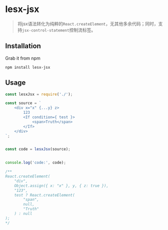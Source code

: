 # lesx-jsx 

> 将jsx语法转化为纯粹的`React.createElement`，无其他多余代码；同时，支持`jsx-control-statement`控制流标签。


## Installation

Grab it from npm

```shell
npm install lesx-jsx
```

## Usage

```js
const lesxJsx = require('./');

const source = `
    <div x="x" {...y} z>
        123
        <If condition={ test }>
            <span>Truth</span>
        </If>
    </div>
`;


const code = lesxJsx(source);


console.log('code:', code);

/**
React.createElement(
    "div",
    Object.assign({ x: "x" }, y, { z: true }),
    "123",
    test ? React.createElement(
        "span",
        null,
        "Truth"
    ) : null
);
*/

```
